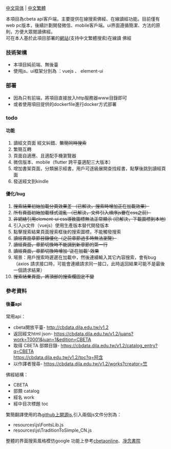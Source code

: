 [中文简体](./README.md) | [中文繁體](./README-tc.md)


本項目為cbeta api客戶端，主要提供在線搜索佛經、在線讀經功能。目前僅有web pc版本，後續計劃開發微信、mobile客戶端。ui界面遵循簡潔、方法的原則，方便大眾閱讀佛經。  
可在本人基於此項目部署的[網站](https://alalgo.top)(支持中文繁體搜索)在線讀 佛經

### 技術架構
- 本項目純前端、無後臺    
- 使用js、ui框架分別為 ：vuejs 、 element-ui


### 部署
- 因為只有前端，將項目直接放入http服務器www目錄即可  
- 或者使用項目提供的dockerfile進行docker方式部署


### todo
#### 功能
1. 讀經文頁面  經文糾錯、~~繁簡同時搜索~~
1. 繁簡互轉   
1. 頁面自適應、且適配手機瀏覽器   
1. 微信版本、mobile（flutter 跨平臺適配三大版本）
1. 增加書架頁面，分類展示經書，用戶可逐級展開查找經書，點擊後跳到讀經頁面
1. 發送經文到kindle  

#### 優化/bug
1. ~~搜索結果初始加載分頁效果差 （已解決，搜索時增加正在加載效果）~~  
1. ~~所有頁面初始加載樣式混亂 （已解決，文件引入順序js要在css之前）~~  
1. ~~非網絡引用element-ui css導致圖標無法正常顯示 (已解決，下載圖標到本地)~~   
1. 引入js文件（vuejs）使用生產版本替代開發版本  
1. 點擊搜索結果頁面搜索框後的搜索圖標，不能觸發搜索
1. ~~讀經頁面章節目錄優化（之前章節過多時無法瀏覽）~~
1. ~~讀經頁面，章節切換時不能調到新章節的第一行~~
1. ~~讀經頁面，章節切換時增加 ‘正在加載’ 效果~~
1. 場景：用戶搜索時遲遲在加載中，然後連續輸入其它內容搜索，會有bug（axios 請求接口時，可能會連續請求同一接口，此時返回結果可能不是最後一個請求結果）
1. ~~搜索結果頁面，將頂部的搜索欄固定不變~~

### 參考資料
#### 後臺api
常用api：  
- cbeta開放平臺- http://cbdata.dila.edu.tw/v1.2      
- 返回經文html json- https://cbdata.dila.edu.tw/v1.2/juans?work=T0001&juan=1&edition=CBETA    
- 取得 CBETA 部類目錄- https://cbdata.dila.edu.tw/v1.2/catalog_entry?q=CBETA     
https://cbdata.dila.edu.tw/v1.2/toc?q=阿含     
- 以作譯者搜尋- https://cbdata.dila.edu.tw/v1.2/works?creator=竺    

佛經結構：   
- CBETA    
- 部類 catalog   
- 經名 work    
- 經中目次標題 toc

繁簡翻譯使用的為[github上開源js](https://github.com/webberwong/js-chinese-TraditionToSimple),引入兩個js文件分別為：
- resources\js\FontsLib.js
- resources\js\TraditionToSimple_CN.js

整體的界面搜索風格模仿google
功能上參考[cbetaonline](http://cbetaonline.dila.edu.tw/zh/T0001_011)、[凈念書院](https://jnbooks.cn/)
